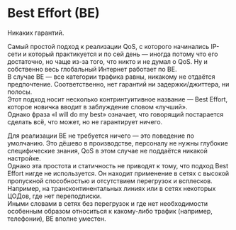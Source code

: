 # Best Effort \(BE\)

Никаких гарантий.   
  
Самый простой подход к реализации QoS, с которого начинались IP-сети и который практикуется и по сей день — иногда потому что его достаточно, но чаще из-за того, что никто и не думал о QoS. Ну и собственно весь глобальный Интернет работает по BE.  
В случае BE — все категории трафика равны, никакому не отдаётся предпочтение. Соответственно, нет гарантий ни задержки/джиттера, ни полосы.  
Этот подход носит несколько контринтуитивное название — Best Effort, которое новичка вводит в заблуждение словом «лучший».   
Однако фраза «I will do my best» означает, что говорящий постарается сделать всё, что может, но не гарантирует ничего.   
  
Для реализации BE не требуется ничего — это поведение по умолчанию. Это дёшево в производстве, персоналу не нужны глубокие специфические знания, QoS в этом случае не поддаётся никакой настройке.  
Однако эта простота и статичность не приводят к тому, что подход Best Effort нигде не используется. Он находит применение в сетях с высокой пропускной способностью и отсутствием перегрузок и всплесков.   
Например, на трансконтинентальных линиях или в сетях некоторых ЦОДов, где нет переподписки.  
Иными словами в сетях без перегрузок и где нет необходимости особенным образом относиться к какому-либо трафик \(например, телефонии\), BE вполне уместен.







  


